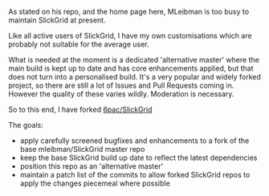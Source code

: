 As stated on his repo, and the home page here, MLeibman is too busy to maintain SlickGrid at present.

Like all active users of SlickGrid, I have my own customisations which are probably not suitable for the average user. 

What is needed at the moment is a dedicated 'alternative master' where the main build is kept up to date and has core enhancements applied, but that does not turn into a personalised build.
It's a very popular and widely forked project, so there are still a lot of Issues and Pull Requests coming in. However the quality of these varies wildly. Moderation is necessary.

So to this end, I have forked [6pac/SlickGrid](https://github.com/6pac/SlickGrid)

The goals:
- apply carefully screened bugfixes and enhancements to a fork of the base mleibman/SlickGrid master repo 
- keep the base SlickGrid build up date to reflect the latest dependencies
- position this repo as an 'alternative master'
- maintain a patch list of the commits to allow forked SlickGrid repos to apply the changes piecemeal where possible




